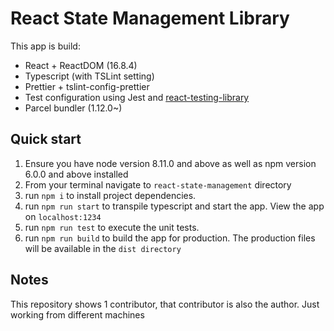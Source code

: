 # React State Management Library 

This app is build:

- React + ReactDOM (16.8.4)
- Typescript (with TSLint setting)
- Prettier + tslint-config-prettier
- Test configuration using Jest and [react-testing-library](https://github.com/kentcdodds/react-testing-library)
- Parcel bundler (1.12.0~)

## Quick start

1. Ensure you have node version 8.11.0 and above as well as npm version 6.0.0 and above installed
2. From your terminal navigate to `react-state-management` directory
3. run `npm i` to install project dependencies.
5. run `npm run start` to transpile typescript and start the app. View the app on `localhost:1234`
6. run `npm run test` to execute the unit tests.
8. run `npm run build` to build the app for production. The production files will be available in the `dist directory`

## Notes

This repository shows 1 contributor, that contributor is also the author. Just working from different machines